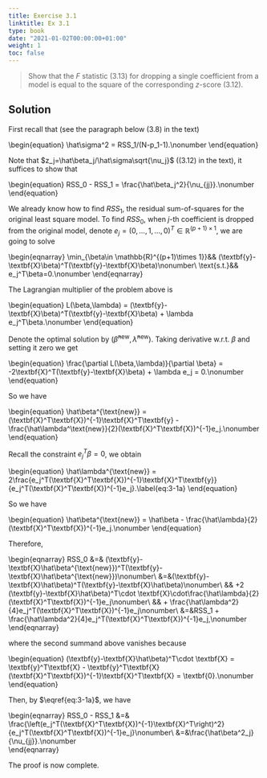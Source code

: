 ```yaml
---
title: Exercise 3.1
linktitle: Ex 3.1
type: book
date: "2021-01-02T00:00:00+01:00"
weight: 1
toc: false
---
```


> Show that the $F$ statistic (3.13) for dropping a single coefficient from a model is equal to the square of the corresponding $z$-score (3.12).

## Solution 

First recall that (see the paragraph below (3.8) in the text)

\begin{equation}
    \hat\sigma^2 = RSS_1/(N-p_1-1).\nonumber
\end{equation}

Note that $z_j=\hat\beta_j/\hat\sigma\sqrt{\nu_j}$ ((3.12) in the text), it suffices to show that 

\begin{equation}
RSS_0 - RSS_1 = \frac{\hat\beta_j^2}{\nu_{jj}}.\nonumber
\end{equation}

We already know how to find $RSS_1$, the residual sum-of-squares for the original least square model. To find $RSS_0$, 
when $j$-th coefficient is dropped from the original model, denote $e_j = (0,..., 1, ..., 0)^T\in\mathbb{R}^{(p+1)\times 1}$, we are going to solve

\begin{eqnarray}
    \min_{\beta\in \mathbb{R}^{(p+1)\times 1}}&& (\textbf{y}-\textbf{X}\beta)^T(\textbf{y}-\textbf{X}\beta)\nonumber\\
    \text{s.t.}&& e_j^T\beta=0.\nonumber
\end{eqnarray}

The Lagrangian multiplier of the problem above is

\begin{equation}
    L(\beta,\lambda) = (\textbf{y}-\textbf{X}\beta)^T(\textbf{y}-\textbf{X}\beta) + \lambda e_j^T\beta.\nonumber 
\end{equation}

Denote the optimal solution by $(\hat\beta^{\text{new}}, \hat\lambda^{\text{new}})$. 
Taking derivative w.r.t. $\beta$ and setting it zero we get

\begin{equation}
    \frac{\partial L(\beta,\lambda)}{\partial \beta} = -2\textbf{X}^T(\textbf{y}-\textbf{X}\beta) + \lambda e_j = 0.\nonumber
\end{equation}

So we have

\begin{equation}
    \hat\beta^{\text{new}} = (\textbf{X}^T\textbf{X})^{-1}\textbf{X}^T\textbf{y} - \frac{\hat\lambda^\text{new}}{2}(\textbf{X}^T\textbf{X})^{-1}e_j.\nonumber 
\end{equation}

Recall the constraint $e_j^T\beta=0$, we obtain

\begin{equation}
\hat\lambda^{\text{new}} = 
2\frac{e_j^T(\textbf{X}^T\textbf{X})^{-1}\textbf{X}^T\textbf{y}}{e_j^T(\textbf{X}^T\textbf{X})^{-1}e_j}.\label{eq:3-1a}
\end{equation}

So we have 

\begin{equation}
    \hat\beta^{\text{new}} = \hat\beta - \frac{\hat\lambda}{2}(\textbf{X}^T\textbf{X})^{-1}e_j.\nonumber
\end{equation}

Therefore,

\begin{eqnarray}
    RSS_0 &=& (\textbf{y}-\textbf{X}\hat\beta^{\text{new}})^T(\textbf{y}-\textbf{X}\hat\beta^{\text{new}})\nonumber\\
    &=&(\textbf{y}-\textbf{X}\hat\beta)^T(\textbf{y}-\textbf{X}\hat\beta)\nonumber\\
    && +2 (\textbf{y}-\textbf{X}\hat\beta)^T\cdot \textbf{X}\cdot\frac{\hat\lambda}{2}(\textbf{X}^T\textbf{X})^{-1}e_j\nonumber\\
    && + \frac{\hat\lambda^2}{4}e_j^T(\textbf{X}^T\textbf{X})^{-1}e_j\nonumber\\
    &=&RSS_1 +  \frac{\hat\lambda^2}{4}e_j^T(\textbf{X}^T\textbf{X})^{-1}e_j,\nonumber
\end{eqnarray}

where the second summand above vanishes because

\begin{equation}
    (\textbf{y}-\textbf{X}\hat\beta)^T\cdot \textbf{X} = \textbf{y}^T\textbf{X} - \textbf{y}^T\textbf{X}(\textbf{X}^T\textbf{X})^{-1}\textbf{X}^T\textbf{X} = \textbf{0}.\nonumber
\end{equation}

Then, by $\eqref{eq:3-1a}$, we have

\begin{eqnarray}
    RSS_0 - RSS_1 &=& \frac{\left(e_j^T(\textbf{X}^T\textbf{X})^{-1}\textbf{X}^T\right)^2}{e_j^T(\textbf{X}^T\textbf{X})^{-1}e_j}\nonumber\\
    &=&\frac{\hat\beta^2_j}{\nu_{jj}}.\nonumber  
\end{eqnarray}

The proof is now complete.